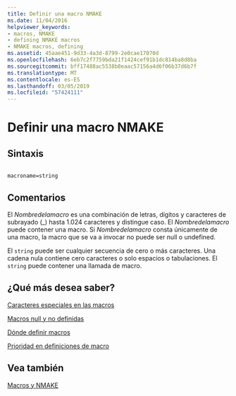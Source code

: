 ```yaml
---
title: Definir una macro NMAKE
ms.date: 11/04/2016
helpviewer_keywords:
- macros, NMAKE
- defining NMAKE macros
- NMAKE macros, defining
ms.assetid: 45aae451-9d33-4a3d-8799-2e0cae17070d
ms.openlocfilehash: 6eb7c2f7759bda21f1424cef91b1dc814ba8d8ba
ms.sourcegitcommit: bff17488ac5538b8eaac57156a4d6f06b37d6b7f
ms.translationtype: MT
ms.contentlocale: es-ES
ms.lasthandoff: 03/05/2019
ms.locfileid: "57424111"
---
```

# <a name="defining-an-nmake-macro"></a>Definir una macro NMAKE

## <a name="syntax"></a>Sintaxis

```

macroname=string
```

## <a name="remarks"></a>Comentarios

El *Nombredelamacro* es una combinación de letras, dígitos y caracteres de subrayado (_) hasta 1.024 caracteres y distingue caso. El *Nombredelamacro* puede contener una macro. Si *Nombredelamacro* consta únicamente de una macro, la macro que se va a invocar no puede ser null o undefined.

El `string` puede ser cualquier secuencia de cero o más caracteres. Una cadena nula contiene cero caracteres o solo espacios o tabulaciones. El `string` puede contener una llamada de macro.

## <a name="what-do-you-want-to-know-more-about"></a>¿Qué más desea saber?

[Caracteres especiales en las macros](../build/special-characters-in-macros.md)

[Macros null y no definidas](../build/null-and-undefined-macros.md)

[Dónde definir macros](../build/where-to-define-macros.md)

[Prioridad en definiciones de macro](../build/precedence-in-macro-definitions.md)

## <a name="see-also"></a>Vea también

[Macros y NMAKE](../build/macros-and-nmake.md)
